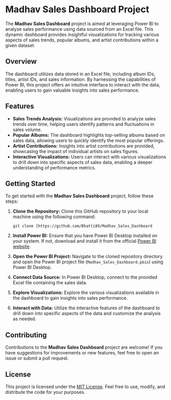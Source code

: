 # Madhav Sales Dashboard Project

The **Madhav Sales Dashboard** project is aimed at leveraging Power BI to analyze sales performance using data sourced from an Excel file. This dynamic dashboard provides insightful visualizations for tracking various aspects of sales trends, popular albums, and artist contributions within a given dataset.

## Overview

The dashboard utilizes data stored in an Excel file, including album IDs, titles, artist IDs, and sales information. By harnessing the capabilities of Power BI, this project offers an intuitive interface to interact with the data, enabling users to gain valuable insights into sales performance.

## Features

- **Sales Trends Analysis:** Visualizations are provided to analyze sales trends over time, helping users identify patterns and fluctuations in sales volume.
- **Popular Albums:** The dashboard highlights top-selling albums based on sales data, allowing users to quickly identify the most popular offerings.
- **Artist Contributions:** Insights into artist contributions are provided, showcasing the impact of individual artists on sales figures.
- **Interactive Visualizations:** Users can interact with various visualizations to drill down into specific aspects of sales data, enabling a deeper understanding of performance metrics.

## Getting Started

To get started with the **Madhav Sales Dashboard** project, follow these steps:

1. **Clone the Repository:** Clone this GitHub repository to your local machine using the following command:

   ```
   git clone [https://github.com/Bhatti89/Madhav_Sales_Dashboard
   ```

2. **Install Power BI:** Ensure that you have Power BI Desktop installed on your system. If not, download and install it from the official [Power BI website](https://powerbi.microsoft.com/).

3. **Open the Power BI Project:** Navigate to the cloned repository directory and open the Power BI project file (`Madhav_Sales_Dashboard.pbix`) using Power BI Desktop.

4. **Connect Data Source:** In Power BI Desktop, connect to the provided Excel file containing the sales data.

5. **Explore Visualizations:** Explore the various visualizations available in the dashboard to gain insights into sales performance.

6. **Interact with Data:** Utilize the interactive features of the dashboard to drill down into specific aspects of the data and customize the analysis as needed.

## Contributing

Contributions to the **Madhav Sales Dashboard** project are welcome! If you have suggestions for improvements or new features, feel free to open an issue or submit a pull request. 

## License

This project is licensed under the [MIT License](LICENSE). Feel free to use, modify, and distribute the code for your purposes.



